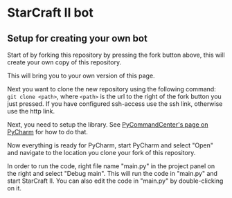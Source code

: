 # StarCraft II bot

## Setup for creating your own bot

Start of by forking this repository by pressing the fork button above, this
will create your own copy of this repository.

This will bring you to your own version of this page.

Next you want to clone the new repository using the following command: `git
clone <path>`, where `<path>` is the url to the right of the fork button you
just pressed. If you have configured ssh-access use the ssh link, otherwise use
the http link.

Next, you need to setup the library. See [PyCommandCenter's page on PyCharm]
for how to do that.

Now everything is ready for PyCharm, start PyCharm and select "Open" and
navigate to the location you clone your fork of this repository.

In order to run the code, right file name "main.py" in the project panel on the
right and select "Debug main". This will run the code in "main.py" and start
StarCraft II. You can also edit the code in "main.py" by double-clicking on it.

[PyCommandCenter's page on PyCharm]: https://gitlab.ida.liu.se/starcraft-api/pycommandcenter/blob/master/pycharm.md
